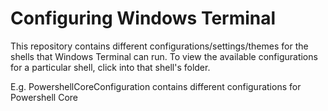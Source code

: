 # Configuring Windows Terminal

This repository contains different configurations/settings/themes for the shells that Windows Terminal can run. To view the available configurations for a particular shell, click into that shell's folder. 

E.g. PowershellCoreConfiguration contains different configurations for Powershell Core
